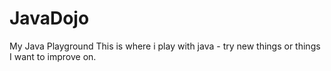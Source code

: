 # JavaDojo
My Java Playground
This is where i play with java - try new things or things I want to improve on.
